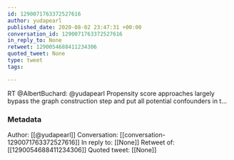 ```yaml
---
id: 1290071763372527616
author: yudapearl
published_date: 2020-08-02 23:47:31 +00:00
conversation_id: 1290071763372527616
in_reply_to: None
retweet: 1290054688411234306
quoted_tweet: None
type: tweet
tags:

---
```


RT @AlbertBuchard: @yudapearl Propensity score approaches largely bypass the graph construction step and put all potential confounders in t…

### Metadata

Author: [[@yudapearl]]
Conversation: [[conversation-1290071763372527616]]
In reply to: [[None]]
Retweet of: [[1290054688411234306]]
Quoted tweet: [[None]]
